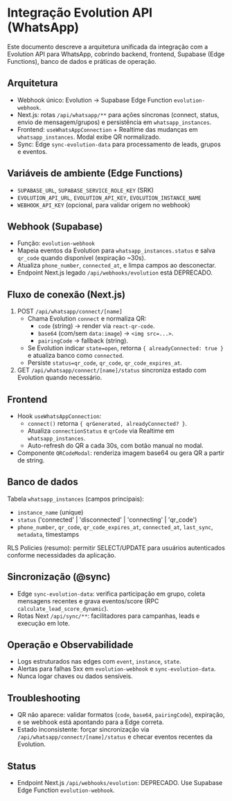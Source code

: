 # Integração Evolution API (WhatsApp)

Este documento descreve a arquitetura unificada da integração com a Evolution API para WhatsApp, cobrindo backend, frontend, Supabase (Edge Functions), banco de dados e práticas de operação.

## Arquitetura
- Webhook único: Evolution → Supabase Edge Function `evolution-webhook`.
- Next.js: rotas `/api/whatsapp/**` para ações síncronas (connect, status, envio de mensagem/grupos) e persistência em `whatsapp_instances`.
- Frontend: `useWhatsAppConnection` + Realtime das mudanças em `whatsapp_instances`. Modal exibe QR normalizado.
- Sync: Edge `sync-evolution-data` para processamento de leads, grupos e eventos.

## Variáveis de ambiente (Edge Functions)
- `SUPABASE_URL`, `SUPABASE_SERVICE_ROLE_KEY` (SRK)
- `EVOLUTION_API_URL`, `EVOLUTION_API_KEY`, `EVOLUTION_INSTANCE_NAME`
- `WEBHOOK_API_KEY` (opcional, para validar origem no webhook)

## Webhook (Supabase)
- Função: `evolution-webhook`
- Mapeia eventos da Evolution para `whatsapp_instances.status` e salva `qr_code` quando disponível (expiração ~30s).
- Atualiza `phone_number`, `connected_at`, e limpa campos ao desconectar.
- Endpoint Next.js legado `/api/webhooks/evolution` está DEPRECADO.

## Fluxo de conexão (Next.js)
1. POST `/api/whatsapp/connect/[name]`
   - Chama Evolution `connect` e normaliza QR:
     - `code` (string) → render via `react-qr-code`.
     - `base64` (com/sem `data:image`) → `<img src=...>`.
     - `pairingCode` → fallback (string).
   - Se Evolution indicar `state=open`, retorna `{ alreadyConnected: true }` e atualiza banco como `connected`.
   - Persiste `status=qr_code`, `qr_code`, `qr_code_expires_at`.
2. GET `/api/whatsapp/connect/[name]/status` sincroniza estado com Evolution quando necessário.

## Frontend
- Hook `useWhatsAppConnection`:
  - `connect()` retorna `{ qrGenerated, alreadyConnected? }`.
  - Atualiza `connectionStatus` e `qrCode` via Realtime em `whatsapp_instances`.
  - Auto-refresh do QR a cada 30s, com botão manual no modal.
- Componente `QRCodeModal`: renderiza imagem base64 ou gera QR a partir de string.

## Banco de dados
Tabela `whatsapp_instances` (campos principais):
- `instance_name` (unique)
- `status` ('connected' | 'disconnected' | 'connecting' | 'qr_code')
- `phone_number`, `qr_code`, `qr_code_expires_at`, `connected_at`, `last_sync`, `metadata`, timestamps

RLS Policies (resumo): permitir SELECT/UPDATE para usuários autenticados conforme necessidades da aplicação.

## Sincronização (@sync)
- Edge `sync-evolution-data`: verifica participação em grupo, coleta mensagens recentes e grava eventos/score (RPC `calculate_lead_score_dynamic`).
- Rotas Next `/api/sync/**`: facilitadores para campanhas, leads e execução em lote.

## Operação e Observabilidade
- Logs estruturados nas edges com `event`, `instance`, `state`.
- Alertas para falhas 5xx em `evolution-webhook` e `sync-evolution-data`.
- Nunca logar chaves ou dados sensíveis.

## Troubleshooting
- QR não aparece: validar formatos (`code`, `base64`, `pairingCode`), expiração, e se webhook está apontando para a Edge correta.
- Estado inconsistente: forçar sincronização via `/api/whatsapp/connect/[name]/status` e checar eventos recentes da Evolution.

## Status
- Endpoint Next.js `/api/webhooks/evolution`: DEPRECADO. Use Supabase Edge Function `evolution-webhook`.


